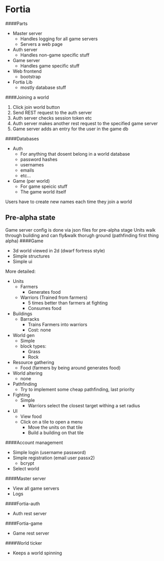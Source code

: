 # Fortia

####Parts

 - Master server
    + Handles logging for all game servers
    + Servers a web page
 - Auth server
    + Handles non-game specific stuff
 - Game server
    + Handles game specific stuff
 - Web frontend
    + bootstrap
 - Fortia Lib
    + mostly database stuff

####Joining a world

1. Click join world button
2. Send REST request to the auth server
3. Auth server checks session token etc
4. Auth server makes another rest request to the specified game server
5. Game server adds an entry for the user in the game db

####Databases

 - Auth
    + For anything that dosent belong in a world database
    + password hashes
    + usernames
    + emails
    + etc... 
 - Game (per world)
    + For game speicic stuff
    + The game world itself
        
Users have to create new names each time they join a world

## Pre-alpha state
Game server config is done via json files for pre-alpha stage
Units walk through building and can fly&walk thorugh ground
(pathfinding first thing alpha)
####Game
 - 3d world viewed in 2d (dwarf fortress style)
 - Simple structures
 - Simple ui

More detailed:

 - Units
     + Farmers
         * Generates food
     + Warriors (Trained from farmers)
         * 5 times better than farmers at fighting
         * Consumes food
 - Buildings
     + Barracks
         * Trains Farmers into warriors
         * Cost: none
 - World gen
     + Simple
     + block types:
         * Grass
         * Rock
 - Resource gathering
     + Food (farmers by being around generates food)
 - World altering
     + none
 - Pathfinding
     + Try to implement some cheap pathfinding, last priority
 - Fighting
     + Simple
         * Warriors select the closest target withing a set radius
 - UI
     + View food
     + Click on a tile to open a menu
         * Move the units on that tile
         * Build a building on that tile

####Account management
 - Simple login (username password)
 - Simple registration (email user passx2)
    + bcrypt
 - Select world

####Master server
 - View all game servers
 - Logs

####Fortia-auth
 - Auth rest server

####Fortia-game
 - Game rest server
 
####World ticker
 - Keeps a world spinning